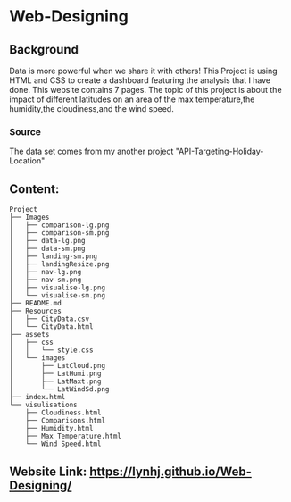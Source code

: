 # Web-Designing


## Background

Data is more powerful when we share it with others! This Project is using HTML and CSS to create a dashboard featuring the analysis that I have done. This website contains 7 pages. The topic of this project is about the impact of different latitudes on an area of the max temperature,the humidity,the cloudiness,and the wind speed.

### Source

The data set comes from my another project "API-Targeting-Holiday-Location" 



## Content:
```
Project  
├── Images
│   ├── comparison-lg.png
│   ├── comparison-sm.png
│   ├── data-lg.png
│   ├── data-sm.png
│   ├── landing-sm.png
│   ├── landingResize.png
│   ├── nav-lg.png
│   ├── nav-sm.png
│   ├── visualise-lg.png
│   └── visualise-sm.png
├── README.md
├── Resources
│   ├── CityData.csv
│   └── CityData.html
├── assets
│   ├── css
│   │   └── style.css
│   └── images
│       ├── LatCloud.png
│       ├── LatHumi.png
│       ├── LatMaxt.png
│       └── LatWindSd.png
├── index.html
└── visulisations
    ├── Cloudiness.html
    ├── Comparisons.html
    ├── Humidity.html
    ├── Max Temperature.html
    └── Wind Speed.html

```
## Website Link:  https://lynhj.github.io/Web-Designing/





